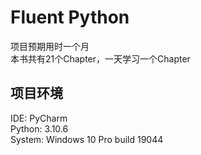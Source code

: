 # Fluent Python
项目预期用时一个月  
本书共有21个Chapter，一天学习一个Chapter  

## 项目环境
IDE: PyCharm  
Python: 3.10.6  
System: Windows 10 Pro build 19044  
